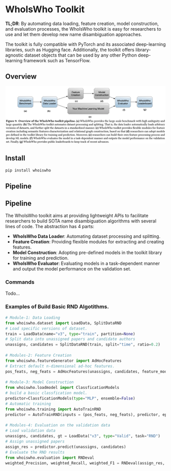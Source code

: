 # WhoIsWho Toolkit
**TL;DR**: By automating data loading, feature creation, model construction, and evaluation processes, the WhoIsWho toolkit is easy for researchers to use and let them develop new name disambiguation approaches.

The toolkit is fully compatible with PyTorch and its associated deep-learning libraries, such as Hugging face. Additionally, the toolkit offers library-agnostic dataset objects that can be used by any other Python deep-learning framework such as TensorFlow.  

## Overview

<img src="whoiswho_pipeline.png" alt="shot" style="zoom:50%;" />

## Install

```
pip install whoiswho
```

## Pipeline

## Pipeline
The WhoIsWho toolkit aims at providing lightweight APIs to facilitate researchers to build SOTA name disambiguation algorithms with several lines of code. The abstraction has 4 parts:
* **WhoIsWho Data Loader**: Automating dataset processing and splitting. 
* **Feature Creation**: Providing flexible modules for extracting and creating features.
* **Model Construction**: Adopting pre-defined models in the toolkit library for training and prediction.
* **WhoIsWho Evaluator**: Evaluating models in a task-dependent manner and output the model performance on the validation set.


### Commands
Todo...

### Examples of Build Basic RND Algotithms.

```python
# Module-1: Data Loading
from whoiswho.dataset import LoadData, SplitDataRND
# Load specific versions of dataset.
train = LoadData(name="v3", type="train", partition=None)
# Split data into unassigned papers and candidate authors
unassigns, candidates = SplitDataRND(train, split="time", ratio=0.2)

# Modules-2: Feature Creation
from whoiswho.featureGenerator import AdHocFeatures
# Extract default n-dimensional ad-hoc features.
pos_feats, neg_feats = AdHocFeatures(unassigns, candidates, feature_mode="default", negatives=3)

# Module-3: Model Construction
from whoiswho.loadmodel import ClassficationModels
# build a basic classfication model.
predictor=ClassficationModels(type="MLP", ensemble=False)
# Automatic training 
from whoiswho.training import AutoTrainRND
predictor = AutoTrainRND(inputs = (pos_feats, neg_feats), predictor, epoch=1, bs=1, early_stop=None)

# Modules-4: Evaluation on the validation data
# Load validation data
unassigns, candidates, gt = LoadData("v3", type="Valid", task="RND")
# Assign unassigned papers
assign_res = predictor.predict(unassigns, candidates)
# Evaluate the RND results
from whoiswho.evaluation import RNDeval
weighted_Precision, weighted_Recall, weighted_F1 = RNDeval(assign_res, gt)
```
